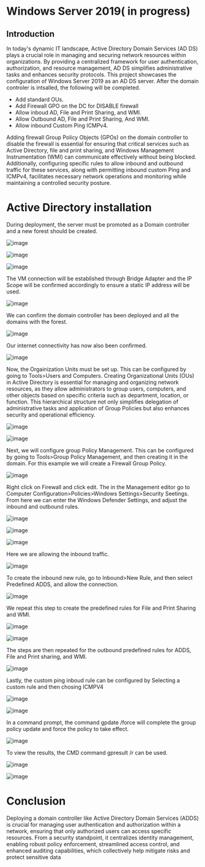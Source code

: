 # Windows Server 2019( in progress)


## Introduction


In today's dynamic IT landscape, Active Directory Domain Services (AD DS) plays a crucial role in managing and securing network resources within organizations. By providing a centralized framework for user authentication, authorization, and resource management, AD DS simplifies administrative tasks and enhances security protocols. This project showcases the configuration of Windows Server 2019 as an AD DS server. After the domain controler is intsalled, the following will be completed.

- Add standard OUs.
- Add Firewall GPO on the DC for DISABLE firewall
- Allow inboud AD, File and Print Sharing, and WMI.
- Allow Outbound AD, File and Print Sharing, And WMI.
- Allow inbound Custom Ping ICMPv4.

Adding firewall Group Policy Objects (GPOs) on the domain controller to disable the firewall is essential for ensuring that critical services such as Active Directory, file and print sharing, and Windows Management Instrumentation (WMI) can communicate effectively without being blocked. Additionally, configuring specific rules to allow inbound and outbound traffic for these services, along with permitting inbound custom Ping and ICMPv4, facilitates necessary network operations and monitoring while maintaining a controlled security posture.


# Active Directory installation
During deployment, the server must be promoted as a Domain controller and a new forest should be created. 


![image](https://github.com/user-attachments/assets/a49795fa-ab40-46ec-9843-e65b6b69bc53)


![image](https://github.com/user-attachments/assets/10625837-2931-420a-93da-4dee0ffd1740)

![image](https://github.com/user-attachments/assets/7c2fc30d-a506-48f9-a5c1-7259aa209994)


The VM connection will be established through Bridge Adapter and the IP Scope will be confirmed accordingly to ensure a static IP address will be used.


![image](https://github.com/user-attachments/assets/cf445dc0-628e-4bea-b4ab-602352897c28)



We can confirm the domain controller has been deployed and all the domains with the forest.

![image](https://github.com/user-attachments/assets/91931188-5c74-4708-9d6b-ebfe5bcf20d5)




Our internet connectivity has now also been confirmed.



![image](https://github.com/user-attachments/assets/2ac065b6-f7eb-4413-bc38-c9a063e53878)



Now, the Orgainization Units must be set up. This can be configured by going to Tools>Users and Computers.  Creating Organizational Units (OUs) in Active Directory is essential for managing and organizing network resources, as they allow administrators to group users, computers, and other objects based on specific criteria such as department, location, or function. This hierarchical structure not only simplifies delegation of administrative tasks and application of Group Policies but also enhances security and operational efficiency.




![image](https://github.com/user-attachments/assets/500f34df-1a24-406d-aac3-636c2f2310a4)






![image](https://github.com/user-attachments/assets/aee3d643-6ab7-4e84-af6a-b441b492e4b4)



Next, we will configure group Policy Management. This can be configured by going to Tools>Group Policy Management, and then creating it in the domain. For this example we will create a Firewall Group Policy.

![image](https://github.com/user-attachments/assets/45919401-ef80-4ff0-9b45-d42d43a7a861)



Right click on Firewall and click edit. The in the Management editor go to Computer Configuration>Policies>Windows Settings>Security Seetings. From here we can enter the Windows Defender Settings, and adjust the inbound and outbound rules.




![image](https://github.com/user-attachments/assets/d1f9caaa-6c1d-4a9e-9b03-e26484ab0263)






![image](https://github.com/user-attachments/assets/58a3de42-9626-47c4-a026-ce61408caab1)





![image](https://github.com/user-attachments/assets/b8c3d2f4-a77b-4566-b52f-ff3223e2b7be)







Here we are allowing the inbound traffic.



![image](https://github.com/user-attachments/assets/bf9549b1-7109-4128-ab42-4162c21faf1f)




To create the inbound new rule, go to Inbound>New Rule, and then select Predefined ADDS, and allow the connection.






![image](https://github.com/user-attachments/assets/b43ab740-9669-4d34-994b-6a52c4032eb4)




We repeat this step to create the predefined rules for File and Print Sharing and WMI.





![image](https://github.com/user-attachments/assets/9ed20f90-5cdf-4bf9-986c-498b48c4fa0a)




![image](https://github.com/user-attachments/assets/daf366d2-b675-48ae-8eb1-10233bd398f6)


The steps are then repeated for the outbound predefined rules for ADDS,  File and Print sharing, and WMI.







![image](https://github.com/user-attachments/assets/2599803b-a012-49d7-96e2-519d8193095f)



Lastly, the custom ping inboud rule can be configured by Selecting a custom rule and then chosing ICMPV4





![image](https://github.com/user-attachments/assets/1e2e173a-1e73-49dc-8f44-c90988a72865)





![image](https://github.com/user-attachments/assets/9badb348-afea-4525-9509-dd4e17a9bffe)



In a command prompt, the command gpdate /force will complete the group policy update and force the policy to take effect.




![image](https://github.com/user-attachments/assets/5b35bc29-3275-40f6-aa10-878122e798dd)


To view the results, the CMD command gpresult /r can be used.




![image](https://github.com/user-attachments/assets/26a68d58-9ce9-49b6-ba45-4ee898865adf)




![image](https://github.com/user-attachments/assets/9168880e-f3c1-4f0e-9f21-f351d731ca4b)










 




# Conclusion

Deploying a domain controller like Active Directory Domain Services (ADDS) is crucial for managing user authentication and authorization within a network, ensuring that only authorized users can access specific resources. From a security standpoint, it centralizes identity management, enabling robust policy enforcement, streamlined access control, and enhanced auditing capabilities, which collectively help mitigate risks and protect sensitive data




